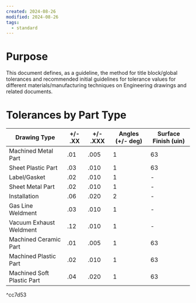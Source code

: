 ```yaml
---
created: 2024-08-26
modified: 2024-08-26
tags:
  - standard
---
```

# Purpose
This document defines, as a guideline, the method for title block/global tolerances and recommended initial guidelines for tolerance values for different materials/manufacturing techniques on Engineering drawings and related documents.

# Tolerances by Part Type

| Drawing Type               | +/- .XX | +/- .XXX | Angles (+/- deg) | Surface Finish (uin) |
| -------------------------- | ------- | -------- | ---------------- | -------------------- |
| Machined Metal Part        | .01     | .005     | 1                | 63                   |
| Sheet Plastic Part         | .03     | .010     | 1                | 63                   |
| Label/Gasket               | .02     | .010     | 1                | -                    |
| Sheet Metal Part           | .02     | .010     | 1                | -                    |
| Installation               | .06     | .020     | 2                | -                    |
| Gas Line Weldment          | .03     | .010     | 1                | -                    |
| Vacuum Exhaust Weldment    | .12     | .010     | 1                | -                    |
| Machined Ceramic Part      | .01     | .005     | 1                | 63                   |
| Machined Plastic Part      | .02     | .010     | 1                | 63                   |
| Machined Soft Plastic Part | .04     | .020     | 1                | 63                   |

^cc7d53

